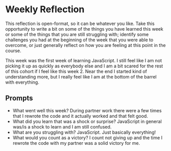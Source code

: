 # Weekly Reflection
This reflection is open-format, so it can be whatever you like. Take this opportunity to write a bit on some of the things you have learned this week or some of the things that you are still struggling with; identify some challenges you had at the beginning of the week that you were able to overcome, or just generally reflect on how you are feeling at this point in the course.

This week was the first week of learning JavaScript. I still feel like I am not picking it up as quickly as everybody else and I am a bit scared for the rest of this cohort if I feel like this week 2. Near the end I started kind of understanding more, but I really feel like I am at the bottom of the barrel with everything. 

## Prompts
- What went well this week?
During partner work there were a few times that I rewrote the code and it actually worked and that felt good.
- What did you learn that was a shock or surprise?
JavaScript in general was/is a shock to learn and I am still confused.
- What are you struggling with?
JavaScript. Just basically everything!
- What would you count as a victory?
I count not giving up and the time I rewrote the code with my partner was a solid victory for me.
